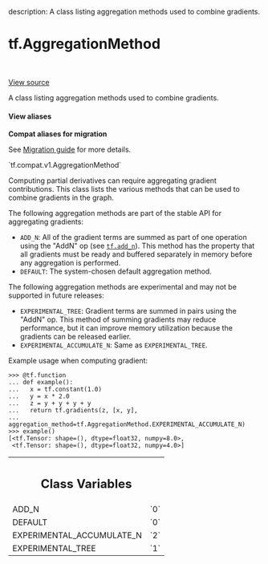 description: A class listing aggregation methods used to combine gradients.

<div itemscope itemtype="http://developers.google.com/ReferenceObject">
<meta itemprop="name" content="tf.AggregationMethod" />
<meta itemprop="path" content="Stable" />
<meta itemprop="property" content="ADD_N"/>
<meta itemprop="property" content="DEFAULT"/>
<meta itemprop="property" content="EXPERIMENTAL_ACCUMULATE_N"/>
<meta itemprop="property" content="EXPERIMENTAL_TREE"/>
</div>

# tf.AggregationMethod

<!-- Insert buttons and diff -->

<table class="tfo-notebook-buttons tfo-api nocontent" align="left">

</table>

<a target="_blank" class="external" href="/code/stable/tensorflow/python/ops/gradients_util.py">View source</a>



A class listing aggregation methods used to combine gradients.

<section class="expandable">
  <h4 class="showalways">View aliases</h4>
  <p>
<b>Compat aliases for migration</b>
<p>See
<a href="https://www.tensorflow.org/guide/migrate">Migration guide</a> for
more details.</p>
<p>`tf.compat.v1.AggregationMethod`</p>
</p>
</section>

<!-- Placeholder for "Used in" -->

Computing partial derivatives can require aggregating gradient
contributions. This class lists the various methods that can
be used to combine gradients in the graph.

The following aggregation methods are part of the stable API for
aggregating gradients:

*  `ADD_N`: All of the gradient terms are summed as part of one
   operation using the "AddN" op (see <a href="../tf/math/add_n.md"><code>tf.add_n</code></a>). This
   method has the property that all gradients must be ready and
   buffered separately in memory before any aggregation is performed.
*  `DEFAULT`: The system-chosen default aggregation method.

The following aggregation methods are experimental and may not
be supported in future releases:

* `EXPERIMENTAL_TREE`: Gradient terms are summed in pairs using
  the "AddN" op. This method of summing gradients may reduce
  performance, but it can improve memory utilization because the
  gradients can be released earlier.
* `EXPERIMENTAL_ACCUMULATE_N`: Same as `EXPERIMENTAL_TREE`.

Example usage when computing gradient:

```
>>> @tf.function
... def example():
...   x = tf.constant(1.0)
...   y = x * 2.0
...   z = y + y + y + y
...   return tf.gradients(z, [x, y],
...     aggregation_method=tf.AggregationMethod.EXPERIMENTAL_ACCUMULATE_N)
>>> example()
[<tf.Tensor: shape=(), dtype=float32, numpy=8.0>,
 <tf.Tensor: shape=(), dtype=float32, numpy=4.0>]
```



<!-- Tabular view -->
 <table class="responsive fixed orange">
<colgroup><col width="214px"><col></colgroup>
<tr><th colspan="2"><h2 class="add-link">Class Variables</h2></th></tr>

<tr>
<td>
ADD_N<a id="ADD_N"></a>
</td>
<td>
`0`
</td>
</tr><tr>
<td>
DEFAULT<a id="DEFAULT"></a>
</td>
<td>
`0`
</td>
</tr><tr>
<td>
EXPERIMENTAL_ACCUMULATE_N<a id="EXPERIMENTAL_ACCUMULATE_N"></a>
</td>
<td>
`2`
</td>
</tr><tr>
<td>
EXPERIMENTAL_TREE<a id="EXPERIMENTAL_TREE"></a>
</td>
<td>
`1`
</td>
</tr>
</table>

